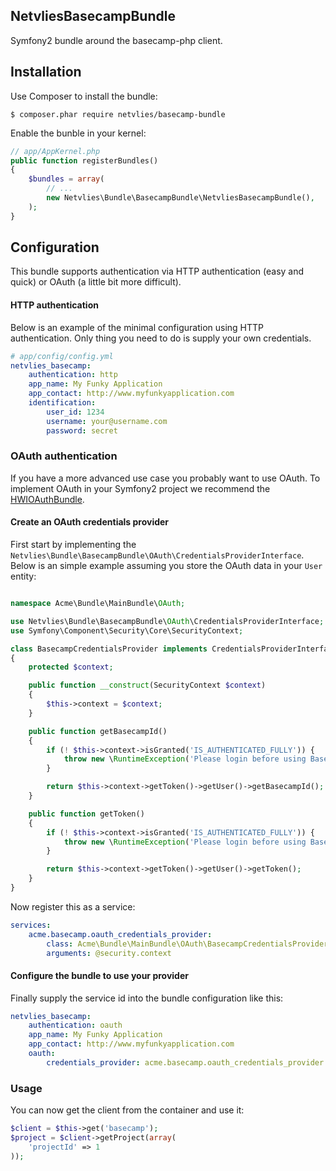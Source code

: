 NetvliesBasecampBundle
----------------------

Symfony2 bundle around the basecamp-php client.

Installation
------------
Use Composer to install the bundle:

    $ composer.phar require netvlies/basecamp-bundle

Enable the bunble in your kernel:

```php
// app/AppKernel.php
public function registerBundles()
{
    $bundles = array(
        // ...
        new Netvlies\Bundle\BasecampBundle\NetvliesBasecampBundle(),
    );
}
```

Configuration
-------------

This bundle supports authentication via HTTP authentication (easy and quick) or OAuth (a little bit more difficult).

#### HTTP authentication

Below is an example of the minimal configuration using HTTP authentication. Only thing you need to do is supply your own credentials.

```yaml
# app/config/config.yml
netvlies_basecamp:
    authentication: http
    app_name: My Funky Application
    app_contact: http://www.myfunkyapplication.com
    identification:
        user_id: 1234
        username: your@username.com
        password: secret
```

### OAuth authentication

If you have a more advanced use case you probably want to use OAuth. To implement OAuth in your Symfony2 project we recommend the [HWIOAuthBundle](https://github.com/hwi/HWIOAuthBundle).

#### Create an OAuth credentials provider

First start by implementing the <code>Netvlies\Bundle\BasecampBundle\OAuth\CredentialsProviderInterface</code>. Below is an simple example assuming you store the OAuth data in your <code>User</code> entity:


```php

namespace Acme\Bundle\MainBundle\OAuth;

use Netvlies\Bundle\BasecampBundle\OAuth\CredentialsProviderInterface;
use Symfony\Component\Security\Core\SecurityContext;

class BasecampCredentialsProvider implements CredentialsProviderInterface
{
    protected $context;

    public function __construct(SecurityContext $context)
    {
        $this->context = $context;
    }

    public function getBasecampId()
    {
        if (! $this->context->isGranted('IS_AUTHENTICATED_FULLY')) {
            throw new \RuntimeException('Please login before using Basecamp');
        }

        return $this->context->getToken()->getUser()->getBasecampId();
    }

    public function getToken()
    {
        if (! $this->context->isGranted('IS_AUTHENTICATED_FULLY')) {
            throw new \RuntimeException('Please login before using Basecamp');
        }

        return $this->context->getToken()->getUser()->getToken();
    }
}
```

Now register this as a service:

```yaml
services:
    acme.basecamp.oauth_credentials_provider:
        class: Acme\Bundle\MainBundle\OAuth\BasecampCredentialsProvider
        arguments: @security.context
```

#### Configure the bundle to use your provider

Finally supply the service id into the bundle configuration like this:

```yaml
netvlies_basecamp:
    authentication: oauth
    app_name: My Funky Application
    app_contact: http://www.myfunkyapplication.com
    oauth:
        credentials_provider: acme.basecamp.oauth_credentials_provider
```

### Usage

You can now get the client from the container and use it:

```php
$client = $this->get('basecamp');
$project = $client->getProject(array(
    'projectId' => 1
));
```
